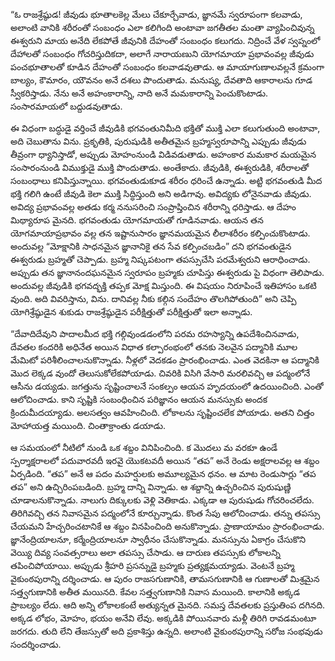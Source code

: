 ﻿“ఓ రాజశ్రేష్ఠుడ! జీవుడు భూతాలకెల్ల మేలు చేకూర్చేవాడు, జ్ఞానమే స్వరూపంగా కలవాడు, అలాంటి వానికి శరీరంతో సంబంధం ఎలా కలిగింది అంటావా జగతీతల మంతా వ్యాపించివున్న ఈశ్వరుని మాయ అనేది లేకపోతే జీవునికి దేహంతో సంబంధం కలుగదు. నిద్రించే వేళ స్వప్నంలో దేహాలతో సంబంధం గోచరిస్తుదికదా, అలాగే నారాయణుని యోగమాయా ప్రభావంవల్ల జీవుడు పంచభూతాలతో కూడిన దేహంతో సంబంధం కలవాడవుతాడు. ఆ మాయాగుణాలవల్లనే క్రమంగా బాల్యం, కౌమారం, యౌవనం అనే దశలు పొందుతాడు. మనుష్య, దేవతాది ఆకారాలను గూడ స్వీకరిస్తాడు. నేను అనే అహంకారాన్ని, నాది అనే మమకారాన్ని పెంచుకొంటాడు. సంసారమాయలో బద్దుడవుతాడు. 

ఈ విధంగా బద్ధుడై వర్తించే జీవుడికి భగవంతునిమీది భక్తితో ముక్తి ఎలా కలుగుతుంది అంటావా, అది చెబుతాను విను. ప్రకృతికి, పురుషుడికి అతీతమైన బ్రహ్మస్వరూపాన్ని ఎప్పుడు జీవుడు తీవ్రంగా ధ్యానిస్తాడో, అప్పుడు మోహంనుండి విడివడుతాడు. అహంకార మమకార మయమైన సంసారంనుండి విముక్తుడై ముక్తి పొందుతాడు. అంతేకాదు. జీవుడికి, ఈశ్వరుడికి, శరీరాలతో సంబంధాలు కనిపిస్తున్నాయి. భగవంతుడుకూడ శరీరం ధరించే ఉన్నాడు. అట్టి భగవంతుడి మీద భక్తి గలిగి ఉంటే జీవుడి కెలా ముక్తి సిద్ధిస్తుంది అని అడిగావు. అవిద్యకు లోనైనవాడు జీవుడు. అవిద్య ప్రభావంవల్ల అతడు కర్మ ననుసరించి సంప్రాప్తించిన శరీరాన్ని ధరిస్తాడు. ఆ దేహం మిథ్యారూప మైనది. భగవంతుడు యోగమాయతో గూడినవాడు. ఆయన తన యోగమాయాప్రభావం వల్ల తన ఇష్టానుసారం జ్ఞానమయమైన లీలాశరీరం కల్పించుకొంటాడు. అందువల్ల “మోక్షానికి సాధనమైన జ్ఞానానికై తన సేవ కల్పించబడిం” దని భగవంతుడైన ఈశ్వరుడు బ్రహ్మతో చెప్పాడు. బ్రహ్మ నిష్కపటంగా తపస్సుచేసి పరమేశ్వరుని ఆరాధించాడు. అప్పుడు తన జ్ఞానానందఘనమైన స్వరూపం బ్రహ్మకు చూపిస్తు ఈశ్వరుడు పై విధంగా తెలిపాడు. అందువల్ల జీవుడికి భగవద్భక్తి తప్పక మోక్ష మిస్తుంది. ఈ విషయం నిరూపించే ఇతిహాసం ఒకటి వుంది. అది వివరిస్తాను, విను. దానివల్ల నీకు కల్గిన సందేహం తొలగిపోతుంది” అని చెప్పి యోగిశ్రేష్ఠుడైన శుకుడు రాజశ్రేష్ఠుడైన పరీక్షిత్తుతో పరీక్షిత్తుతో ఇలా అన్నాడు. 

“దేవాదిదేవుని పాదాలమీద భక్తి గల్గివుండడంలోని పరమ రహస్యాన్ని ఉపదేశించినవాడు, దేవతల కందరికి అధినేత అయిన విధాత కల్పారంభంలో తనకు నెలవైన పద్మానికి మూల మేమిటో పరిశీలించాలనుకొన్నాడు. నీళ్లలో వెదకడం ప్రారంభించాడు. ఎంత వెదకినా ఆ పద్మానికి మొద లెక్కడ వుందో తెలుసుకోలేకపోయాడు. చివరికి విసిగి వేసారి మరలివచ్చి ఆ పద్మంలోనే ఆసీను డయ్యడు. జగత్తును సృష్టించాలనే సంకల్పం ఆయన హృదయంలో ఉదయించింది. ఎంతో ఆలోచించాడు. కాని సృష్టికి సంబంధించిన పరిజ్ఞానం ఆయన మనస్సుకు అందక క్రిందుమీదయ్యాడు. అలసత్వం ఆవహించింది. లోకాలను సృష్టించలేక పోయాడు. అతని చిత్తం మోహాయత్త మయింది. చింతాక్రాంతు డయాడు. 

ఆ సమయంలో నీటిలో నుండి ఒక శబ్దం వినిపించింది. క మొదలు మ వరకూ ఉండే స్పర్శాక్షరాలలో పదువారవదీ ఇరవై యొకటవదీ అయిన “తప” అనే రెండు అక్షరాలవల్ల ఆ శబ్దం ఏర్పడింది. “తప” అనే ఆ పదం మహర్షులకు అమూల్యమైన ధనం. ఆ మాట రెండుసార్లు “తప తప” అని ఉచ్చిరింపబడింది. బ్రహ్మ దాన్ని విన్నాడు. ఆ శబ్దాన్ని ఉచ్చరించిన పురుషుణ్ణి చూడాలనుకొన్నాడు. నాలుగు దిక్కులకు వెళ్లి వెతికాడు. ఎక్కడా ఆ పురుషుడు గోచరించలేదు. తిరిగివచ్చి తన నివాసమైన పద్మంలోనే కూర్చున్నాడు. కొంత సేపు ఆలోచించాడు. తన్ను తపస్సు చేయమని హేచ్చరించటానికే ఆ శబ్దం వినపించింది అనుకొన్నాడు. ప్రాణాయామం ప్రారంభించాడు. జ్ఞానేంద్రియాలనూ, కర్మేంద్రియాలనూ స్వాధీనం చేసుకొన్నాడు. మనస్సును ఏకాగ్రం చేసుకొని వెయ్యి దివ్య సంవత్సరాలు అలా తపస్సు చేసాడు. ఆ దారుణ తపస్సుకు లోకాలన్ని తపించిపోయాయి. అప్పుడు శ్రీహరి ప్రసన్నుడై బ్రహ్మకు ప్రత్యక్షమయ్యాడు. వెంటనే బ్రహ్మ వైకుంఠపురాన్ని దర్శించాడు. ఆ పురం రాజసగుణానికి, తామసగుణానికి ఆ గుణాలతో మిశ్రమైన సత్త్వగుణానికి అతీత మయినది. కేవల సత్త్వగుణానికి నివాస మయింది. కాలానికి అక్కడ ప్రాబల్యం లేదు. ఆది అన్ని లోకాలకంటే అత్యున్నత మైనది. సమస్త దేవతలకు ప్రస్తుతింప దగినది. అక్కడ లోభం, మోహం, భయం అనేవి లేవు. అక్కడికి పోయినవారు మళ్లీ తిరిగి రావడమంటూ జరగదు. తుది లేని తేజస్సుతో అది ప్రకాశిస్తు ఉన్నది. అలాంటి వైకుంఠపురాన్ని సరోజ సంభవుడు సందర్శించాడు. 

